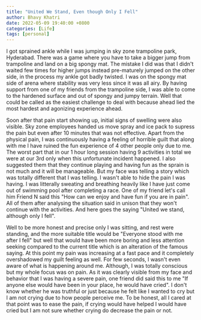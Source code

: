 ```yaml
---
title: "United We Stand, Even though Only I Fell"
author: Bhavy Khatri
date: 2022-05-09 19:40:00 +0800
categories: [Life]
tags: [personal]
---
```


I got sprained ankle while I was jumping in sky zone trampoline park, Hyderabad. There was a game where you have to take a bigger jump from trampoline and land on a big spongy mat. The mistake I did was that I didn't waited few times for higher jumps instead pre-maturely jumped on the other side, in the process my ankle got badly twisted. I was on the spongy mat side of arena where stability was very less since it was all airy. By having support from one of my friends from the trampoline side, I was able to come to the hardened surface and out of spongy and jumpy terrain. Well that could be called as the easiest challenge to deal with because ahead lied the most hardest and agonizing experience ahead. 

Soon after that pain start showing up, initial signs of swelling were also visible. Sky zone employees handed us move spray and ice pack to supress the pain but even after 10 minutes that was not effective. Apart from the physical pain, I was continuously having a feeling of horrible guilt that along with me I have ruined the fun experience of 4 other people only due to me. The worst part that in our 1 hour long session having 9 activities in total we were at our 3rd only when this unfortunate incident happened. I also suggested them that they continue playing and having fun as the sprain is not much and it will be manageable. But my face was telling a story which was totally different that I was telling. I wasn't able to hide the pain I was having. I was litterally sweating and breathing heavily like I have just come out of swimming pool after completing a race. One of my friend let's call him Friend N said this "How can we enjoy and have fun if you are in pain". All of them after analysing the situation said in unison that they won't continue with the activities. And here goes the saying "United we stand, although only I fell".

Well to be more honest and precise only I was sitting, and rest were standing, and the more suitable title would be "Everyone stood with me after I fell" but well that would have been more boring and less attention seeking compared to the current title which is an alteration of the famous saying.  At this point my pain was increasing at a fast pace and it completely overshadowed my guilt feeling as well. For few seconds, I wasn't even aware of what is happening around me. Although, I was totally conscious but my whole focus was on pain. As it was clearly visible from my face and behavior that I was having a severe pain, one friend did said this to me "If anyone else would have been in your place, he would have cried". I don't know whether he was truthful or just because he felt like I wanted to cry but I am not crying due to how people perceive me. To be honest, all I cared at that point was to ease the pain, if crying would have helped I would have cried but I am not sure whether crying do decrease the pain or not. 
